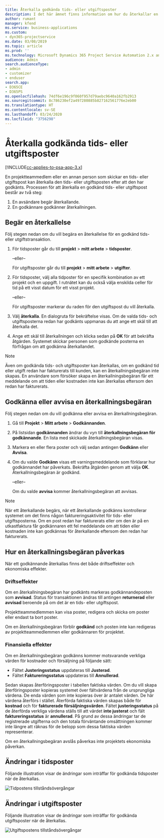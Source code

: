 ```yaml
---
title: Återkalla godkända tids- eller utgiftsposter
description: I det här ämnet finns information om hur du återkallar en tidigare godkänd tids- eller utgiftstransaktion.
author: rumant
manager: kfend
ms.service: business-applications
ms.custom:
- dyn365-projectservice
ms.date: 03/08/2019
ms.topic: article
ms.prod: ''
ms.technology: Microsoft Dynamics 365 Project Service Automation 2.x and 3.x
audience: Admin
search.audienceType:
- admin
- customizer
- enduser
search.app:
- D365CE
- D365PS
ms.openlocfilehash: 74df6e196c9f060f957d79aebc9640a162fb2913
ms.sourcegitcommit: 8c786230ef2a497280885b827162561776e2eb00
ms.translationtype: HT
ms.contentlocale: sv-SE
ms.lasthandoff: 03/24/2020
ms.locfileid: "3756298"
---
```

# <a name="recall-approved-time-or-expense-entries"></a>Återkalla godkända tids- eller utgiftsposter

[!INCLUDE[cc-applies-to-psa-app-3.x](../includes/cc-applies-to-psa-app-3x.md)]

En projektteammedlem eller en annan person som skickar en tids- eller utgiftspost kan återkalla den tids- eller utgiftsposten efter att den har godkänts. Processen för att återkalla en godkänd tids- eller utgiftspost består av två steg:

1. En avsändare begär återkallande.
2. En godkännare godkänner återkallningen.

## <a name="request-a-recall"></a>Begär en återkallelse

Följ stegen nedan om du vill begära en återkallelse för en godkänd tids- eller utgiftstransaktion.

1. För tidsposter går du till **projekt** \> **mitt arbete** \> **tidsposter**.

    –eller–

    För utgiftsposter går du till **projekt** \> **mitt arbete** \> **utgifter**.

2. För tidsposter, välj alla tidposter för en specifik kombination av ett projekt och en uppgift. I rutnätet kan du också välja enskilda celler för tid på ett visst datum för ett visst projekt.

    –eller–

    För utgiftsposter markerar du raden för den utgiftspost du vill återkalla.

3. Välj **återkalla**. En dialogruta för bekräftelse visas. Om de valda tids- och utgiftsposterna redan har godkänts uppmanas du att ange ett skäl till att återkalla det.
4. Ange ett skäl till återkallningen och klicka sedan på **OK** för att bekräfta åtgärden. Systemet skickar personen som godkände posterna en förfrågan om att godkänna återkallandet.

> [!NOTE]
> Även om godkända tids- och utgiftsposter kan återkallas, om en godkänd tid eller utgift redan har fakturerats till kunden, kan en återkallningsbegäran inte skapas. En användare som försöker skapa en återkallningsbegäran får ett meddelande om att tiden eller kostnaden inte kan återkallas eftersom den redan har fakturerats.

## <a name="approve-or-reject-a-recall-request"></a>Godkänna eller avvisa en återkallningsbegäran

Följ stegen nedan om du vill godkänna eller avvisa en återkallningsbegäran.

1. Gå till **Projekt** \> **Mitt arbete** \> **Godkännanden**.
2. På listsidan **godkännanden** ändrar du vyn till **återkallningsbegäran för godkännande**. En lista med skickade återkallningsbegäran visas.
3. Markera en eller flera poster och välj sedan antingen **Godkänn** eller **Avvisa**.
4. Om du valde **Godkänn** visas ett varningsmeddelande som förklarar hur godkännandet har påverkats. Bekräfta åtgärden genom att välja **OK**. Återkallningsbegäran är godkänd.

    –eller–

    Om du valde **avvisa** kommer återkallningsbegäran att avvisas.

> [!NOTE]
> När ett återkallande begärs, när ett återkallande godkänns kontrollerar systemet om det finns någon faktureringsaktivitet för tids- eller utgiftsposterna. Om en post redan har fakturerats eller om den är på en utkastfaktura får godkännaren ett fel meddelande om att tiden eller kostnaden inte kan godkännas för återkallande eftersom den redan har fakturerats.

## <a name="impact-of-a-recall-request"></a>Hur en återkallningsbegäran påverkas

När ett godkännande återkallas finns det både driftseffekter och ekonomiska effekter.

### <a name="operational-impact"></a>Driftseffekter

Om en återkallningsbegäran har godkänts markeras godkännandeposten som **avvisad**. Status för transaktionen ändras till antingen **returnerad** eller **avvisad** beroende på om det är en tids- eller utgiftspost.

Projektteammedlemmen kan visa poster, redigera och skicka om poster eller endast ta bort poster.

Om en återkallningsbegäran förblir **godkänd** och posten inte kan redigeras av projektteammedlemmen eller godkännaren för projektet.

### <a name="financial-impact"></a>Finansiella effekter

Om en återkallningsbegäran godkänns kommer motsvarande verkliga värden för kostnader och försäljning på följande sätt:

- Fältet **Justeringsstatus** uppdateras till **Justerad**.
- Fältet **Faktureringsstatus** uppdateras till **Annullerad**.

Sedan skapas återföringsposter i tabellen faktiska värden. Om du vill skapa återföringsposter kopieras systemet över fältvärdena från de ursprungliga värdena. De enda värden som inte kopieras över är antalet värden. De här värdena återförs i stället. Återförda faktiska värden skapas både för **kostnad** och för **fakturerade försäljningsvärden**. Fältet **justeringsstatus** på de återförda verkliga värdena ställs till att värdet **inte justerat** och fält **faktureringsstatus** är **annullerad**. På grund av dessa ändringar tar de registrerade utgifterna och den totala förväntande omsättningen kommer inte längre att räknas för de belopp som dessa faktiska värden representerar.

Om en återkallningsbegäran avslås påverkas inte projektets ekonomiska påverkan.

## <a name="changes-to-time-entry-records"></a>Ändringar i tidsposter

Följande illustration visar de ändringar som inträffar för godkända tidsposter när de återkallas.

![Tidpostens tillståndsövergångar](media/TimeEntryStateTransitions.png)

## <a name="changes-to-expense-entry-records"></a>Ändringar i utgiftsposter

Följande illustration visar de ändringar som inträffar för godkända utgiftsposter när de återkallas.

![Utgiftspostens tillståndsövergångar](media/ExpenseEntryStateTransitions.png)
